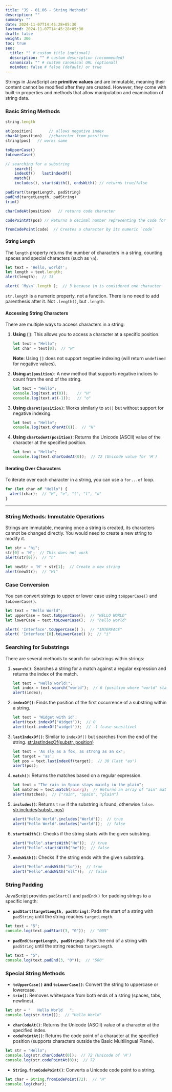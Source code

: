 ```yaml
---
title: "JS - 01.06 - String Methods"
description: ""
summary: ""
date: 2024-11-07T14:45:28+05:30
lastmod: 2024-11-07T14:45:28+05:30
draft: false
weight: 306
toc: true
seo:
  title: "" # custom title (optional)
  description: "" # custom description (recommended)
  canonical: "" # custom canonical URL (optional)
  noindex: false # false (default) or true
---
```



Strings in JavaScript are **primitive values** and are immutable, meaning their content cannot be modified after they are created. However, they come with built-in properties and methods that allow manipulation and examination of string data. 

### Basic String Methods
```js
string.length

at(position)       // allows negative index
charAt(position)   //charecter from possition
string[pos]   // works same

toUpperCase()
toLowerCase()

// searching for a substring
	search()
	indexOf()   lastIndexOf()
	match()  
	includes(), startsWith(), endsWith() // returns true/false 

padSrart(targetLength, padString)  
padEnd(targetLength, padString)
trim()

charCodeAt(position)   // returns code character

codePointAt(pos) // Returns a decimal number representing the code for the character at position `pos`

fromCodePoint(code)  // Creates a character by its numeric `code`
```
#### String Length
The `length` property returns the number of characters in a string, counting spaces and special characters (such as `\n`).

```js
let text = 'Hello, world!';
let length = text.length;
alert(length);  // 13

alert( `My\n`.length );  // 3 because \n is considered one character
```
`str.length` is a numeric property, not a function. There is no need to add parenthesis after it. Not `.length()`, but `.length`.

#### Accessing String Characters

There are multiple ways to access characters in a string:

1. **Using `[]`**: This allows you to access a character at a specific position.
   ```js
   let text = "Hello";
   let char = text[0];  // "H"
   ```

   **Note**: Using `[]` does not support negative indexing (will return `undefined` for negative values).

2. **Using `at(position)`**: A new method that supports negative indices to count from the end of the string.
   ```js
   let text = "Hello";
   console.log(text.at(0));    // "H"
   console.log(text.at(-1));   // "o"
   ```

3. **Using `charAt(position)`**: Works similarly to `at()` but without support for negative indexing.
   ```js
   let text = "Hello";
   console.log(text.charAt(0));  // "H"
   ```

4. **Using `charCodeAt(position)`**: Returns the Unicode (ASCII) value of the character at the specified position.
   ```js
   let text = "Hello";
   console.log(text.charCodeAt(0));  // 72 (Unicode value for 'H')
   ```

#### Iterating Over Characters
To iterate over each character in a string, you can use a `for...of` loop.

```js
for (let char of "Hello") {
  alert(char);  // "H", "e", "l", "l", "o"
}
```


---

### String Methods: Immutable Operations

Strings are immutable, meaning once a string is created, its characters cannot be changed directly. You would need to create a new string to modify it.

```js
let str = "hi";
str[0] = 'H';  // This does not work
alert(str[0]);  // "h"

let newStr = 'H' + str[1];  // Create a new string
alert(newStr);  // "Hi"
```

### Case Conversion

You can convert strings to upper or lower case using `toUpperCase()` and `toLowerCase()`.

```js
let text = "Hello World";
let upperCase = text.toUpperCase();  // "HELLO WORLD"
let lowerCase = text.toLowerCase();  // "hello world"

alert( 'Interface'.toUpperCase() );  // "INTERFACE"
alert( 'Interface'[0].toLowerCase() );  // "i"
```

### Searching for Substrings

There are several methods to search for substrings within strings:

1. **`search()`**: Searches a string for a match against a regular expression and returns the index of the match.
   ```js
   let text = "Hello world!";
   let index = text.search("world");  // 6 (position where "world" starts)
   alert(index);
   ```

2. **`indexOf()`**: Finds the position of the first occurrence of a substring within a string.
   ```js
   let text = 'Widget with id';
   alert(text.indexOf('Widget'));  // 0
   alert(text.indexOf('widget'));  // -1 (case-sensitive)
   ```

3. **`lastIndexOf()`**: Similar to `indexOf()` but searches from the end of the string. [str.lastIndexOf(substr, position)](https://developer.mozilla.org/en-US/docs/Web/JavaScript/Reference/Global_Objects/String/lastIndexOf)
   ```js
   let text = 'As sly as a fox, as strong as an ox';
   let target = 'as';
   let pos = text.lastIndexOf(target);  // 30 (last "as")
   alert(pos);
   ```

4. **`match()`**: Returns the matches based on a regular expression.
   ```js
   let text = "The rain in Spain stays mainly in the plain";
   let matches = text.match(/ain/g);  // Returns an array of "ain" matches
   alert(matches);  // ["rain", "Spain", "plain"]
   ```

5. **`includes()`**: Returns `true` if the substring is found, otherwise `false`. [str.includes(substr, pos)](https://developer.mozilla.org/en-US/docs/Web/JavaScript/Reference/Global_Objects/String/includes)
   ```js
   alert("Hello World".includes("World"));  // true
   alert("Hello World".includes("world"));  // false
   ```

6. **`startsWith()`**: Checks if the string starts with the given substring.
   ```js
   alert("Hello".startsWith("He"));  // true
   alert("Hello".startsWith("he"));  // false
   ```

7. **`endsWith()`**: Checks if the string ends with the given substring.
   ```js
   alert("Hello".endsWith("lo"));  // true
   alert("Hello".endsWith("ell"));  // false
   ```

### String Padding

JavaScript provides `padStart()` and `padEnd()` for padding strings to a specific length:

- **`padStart(targetLength, padString)`**: Pads the start of a string with `padString` until the string reaches `targetLength`.
  
```js
let text = "5";
console.log(text.padStart(3, "0"));  // "005"
```

- **`padEnd(targetLength, padString)`**: Pads the end of a string with `padString` until the string reaches `targetLength`.
  
```js
let text = "5";
console.log(text.padEnd(3, "0"));  // "500"
```

### Special String Methods

- **`toUpperCase()` and `toLowerCase()`**: Convert the string to uppercase or lowercase.
- **`trim()`**: Removes whitespace from both ends of a string (spaces, tabs, newlines).
  
```js
let str = "   Hello World   ";
console.log(str.trim());  // "Hello World"
```

- **`charCodeAt()`**: Returns the Unicode (ASCII) value of a character at the specified index.
- **`codePointAt()`**: Returns the code point of a character at the specified position (supports characters outside the Basic Multilingual Plane).
  
```js
let str = "Hello";
console.log(str.charCodeAt(0));  // 72 (Unicode of 'H')
console.log(str.codePointAt(0));  // 72
```

- **`String.fromCodePoint()`**: Converts a Unicode code point to a string.
```js
let char = String.fromCodePoint(72);  // "H"
console.log(char);
```
